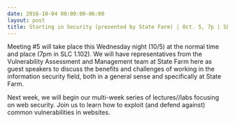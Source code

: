 ```yaml
---
date: 2016-10-04 00:00:00-06:00
layout: post
title: Starting in Security (presented by State Farm) | Oct. 5, 7p | SLC 1.102
---
```


Meeting \#5 will take place <span class="aBn" tabindex="0" data-term="goog_154786296"><span class="aQJ">this Wednesday</span></span> night (10/5) at the normal time and place (<span class="aBn" tabindex="0" data-term="goog_154786297"><span class="aQJ">7pm</span></span> in SLC 1.102). We will have representatives from the Vulnerability Assessment and Management team at State Farm here as guest speakers to discuss the benefits and challenges of working in the information security field, both in a general sense and specifically at State Farm.

Next week, we will begin our multi-week series of lectures//labs focusing on web security. Join us to learn how to exploit (and defend against) common vulnerabilities in websites.
